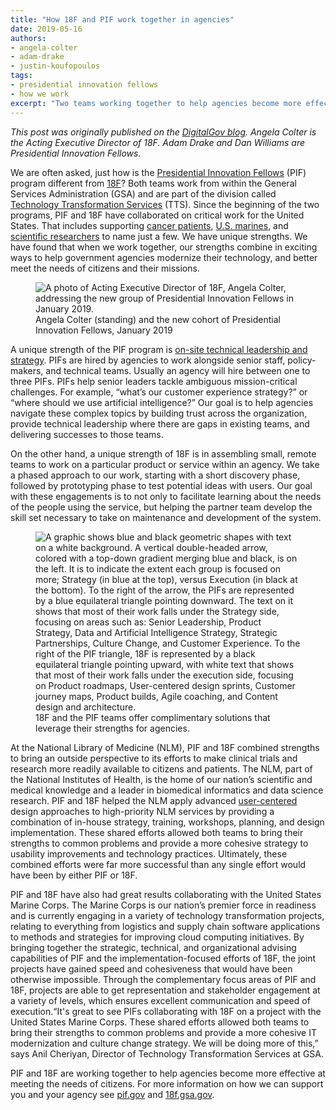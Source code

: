 ```yaml
---
title: "How 18F and PIF work together in agencies"
date: 2019-05-16
authors:
- angela-colter
- adam-drake
- justin-koufopoulos
tags:
- presidential innovation fellows
- how we work
excerpt: "Two teams working together to help agencies become more effective at meeting the needs of citizens."
---
```


*This post was originally published on the [DigitalGov blog](https://digital.gov/2019/05/07/two-complementary-teams-with-same-goal/). Angela Colter is the Acting Executive Director of 18F. Adam Drake and Dan Williams are Presidential Innovation Fellows.*

We are often asked, just how is the [Presidential Innovation Fellows](https://presidentialinnovationfellows.gov/) (PIF) program
different from [18F](https://18f.gsa.gov/)? Both teams work from
within the General Services Administration (GSA) and are part of the
division called [Technology Transformation Services](https://www.gsa.gov/tts) (TTS). Since the beginning of the two programs, PIF and 18F have collaborated on critical work for the United States. That includes supporting [cancer patients](https://clinicaltrials.gov/), [U.S. marines](https://18f.gsa.gov/2019/03/22/18F-5-anniv-fav-project/), and [scientific researchers](https://www.ncbi.nlm.nih.gov/labs/pubmed/) to name just a few. We have unique strengths. We have found that when we work together, our strengths combine in exciting ways to help government agencies modernize their technology, and better meet the needs of citizens and their missions.

<figure>
  <img src="{{site.baseurl}}/assets/blog/pif-18f-working-together/angela-presenting-pifs.png" alt="A photo of Acting Executive Director of 18F, Angela
  Colter, addressing the new group of Presidential Innovation Fellows in
  January 2019."/> <figcaption>Angela Colter (standing) and the new cohort of Presidential Innovation Fellows, January 2019</figcaption>
</figure>

A unique strength of the PIF program is [on-site technical leadership and strategy](https://digital.gov/2019/02/26/why-our-country-needs-more-civic-tech-leaders/). PIFs are hired by agencies to work alongside senior staff,
policy-makers, and technical teams. Usually an agency will hire between
one to three PIFs. PIFs help senior leaders tackle ambiguous
mission-critical challenges. For example, “what’s our customer
experience strategy?” or “where should we use artificial intelligence?”
Our goal is to help agencies navigate these complex topics by building
trust across the organization, provide technical leadership where there
are gaps in existing teams, and delivering successes to those teams.

On the other hand, a unique strength of 18F is in assembling small,
remote teams to work on a particular product or service within an
agency. We take a phased approach to our work, starting with a short
discovery phase, followed by prototyping phase to test potential ideas
with users. Our goal with these engagements is to not only to facilitate
learning about the needs of the people using the service, but helping
the partner team develop the skill set necessary to take on maintenance
and development of the system.

<figure>
  <img src="{{site.baseurl}}/assets/blog/pif-18f-working-together/pif-18f-pyramid.png" alt="A graphic shows blue and black geometric shapes with text
  on a white background. A vertical double-headed arrow, colored with a
  top-down gradient merging blue and black, is on the left. It is to
  indicate the extent each group is focused on more; Strategy (in blue at
  the top), versus Execution (in black at the bottom). To the right of the
  arrow, the PIFs are represented by a blue equilateral triangle pointing
  downward. The text on it shows that most of their work falls under the
  Strategy side, focusing on areas such as: Senior Leadership, Product
  Strategy, Data and Artificial Intelligence Strategy, Strategic
  Partnerships, Culture Change, and Customer Experience. To the right of
  the PIF triangle, 18F is represented by a black equilateral triangle
  pointing upward, with white text that shows that most of their work
  falls under the execution side, focusing on Product roadmaps,
  User-centered design sprints, Customer journey maps, Product builds,
  Agile coaching, and Content design and architecture."/> <figcaption>18F and the PIF teams offer complimentary solutions that
  leverage their strengths for agencies.</figcaption>
</figure>

At the National Library of Medicine (NLM), PIF and 18F combined
strengths to bring an outside perspective to its efforts to make
clinical trials and research more readily available to citizens and
patients. The NLM, part of the National Institutes of Health, is the
home of our nation’s scientific and medical knowledge and a leader in
biomedical informatics and data science research. PIF and 18F helped the
NLM apply advanced [user-centered](https://www.usability.gov/what-and-why/user-centered-design.html) design approaches to high-priority NLM services by providing a combination of in-house strategy, training, workshops, planning, and design implementation. These shared efforts allowed both teams to bring
their strengths to common problems and provide a more cohesive strategy
to usability improvements and technology practices. Ultimately, these
combined efforts were far more successful than any single effort would
have been by either PIF or 18F.

PIF and 18F have also had great results collaborating with the United
States Marine Corps. The Marine Corps is our nation’s premier force in
readiness and is currently engaging in a variety of technology
transformation projects, relating to everything from logistics and
supply chain software applications to methods and strategies for
improving cloud computing initiatives. By bringing together the
strategic, technical, and organizational advising capabilities of PIF
and the implementation-focused efforts of 18F, the joint projects have
gained speed and cohesiveness that would have been otherwise impossible.
Through the complementary focus areas of PIF and 18F, projects are able
to get representation and stakeholder engagement at a variety of levels,
which ensures excellent communication and speed of execution.“It's great
to see PIFs collaborating with 18F on a project with the United States
Marine Corps. These shared efforts allowed both teams to bring their
strengths to common problems and provide a more cohesive IT
modernization and culture change strategy. We will be doing more of
this,” says Anil Cheriyan, Director of Technology Transformation
Services at GSA.

PIF and 18F are working together to help agencies become more effective
at meeting the needs of citizens. For more information on how we can
support you and your agency see [pif.gov](https://presidentialinnovationfellows.gov/) and [18f.gsa.gov](https://18f.gsa.gov/).
